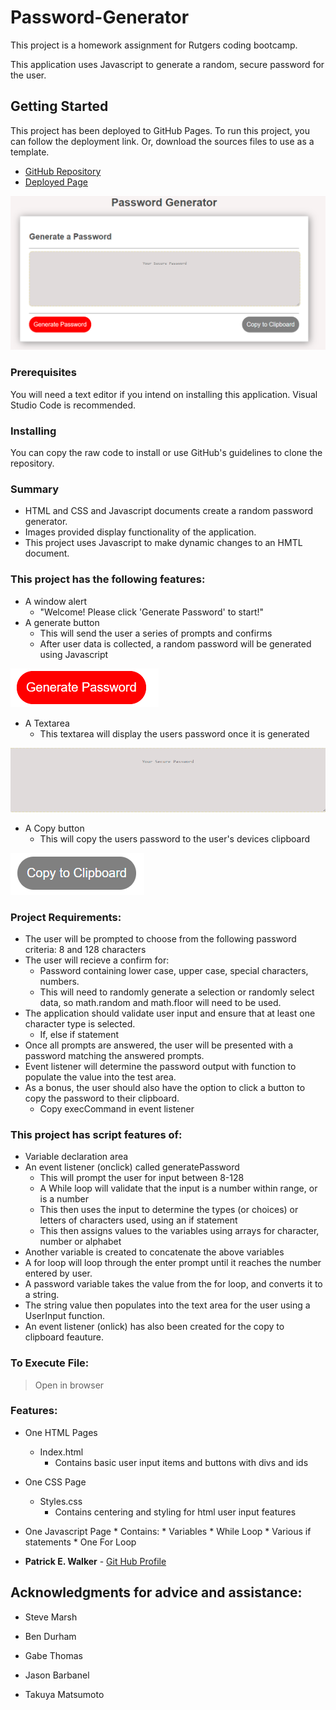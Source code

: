 # Password-Generator

This project is a homework assignment for Rutgers coding bootcamp. 

This application uses Javascript to generate a random, secure password for the user. 



## Getting Started

This project has been deployed to GitHub Pages. To run this project, you can follow the deployment link. Or, download the sources files to use as a template.

* [GitHub Repository](https://github.com/pat31477/Password-Generator)
* [Deployed Page](XXXXXXXXXXXXXXXXXXXXXXXXXXXXXXXXXXXXXXXXXXXXXXXXXXXXXXXXXXXXXXXXXXXXXX)




![Password-Generator Screen Shot](Assets/Images/ScreenShot1.png)

### Prerequisites
You will need a text editor if you intend on installing this application. Visual Studio Code is recommended.

### Installing

You can copy the raw code to install or use GitHub's guidelines to clone the repository. 

### Summary
* HTML and CSS and Javascript documents create a random password generator.
* Images provided display functionality of the application.
* This project uses Javascript to make dynamic changes to an HMTL document.

### This project has the following features:
* A window alert
    * "Welcome! Please click 'Generate Password' to start!"
* A generate button
    * This will send the user a series of prompts and confirms
    * After user data is collected, a random password will be generated using Javascript

![](Assets/Images/GenerateButton.png)

* A Textarea
    * This textarea will display the users password once it is generated

![](Assets/Images/TextArea.png)

* A Copy button 
    * This will copy the users password to the user's devices clipboard

![](Assets/Images/CopyToClip.png)

### Project Requirements: 
* The user will be prompted to choose from the following password criteria: 8 and 128 characters
* The user will recieve a confirm for: 
    * Password containing lower case, upper case, special characters, numbers.
    * This will need to randomly generate a selection or randomly select data, so math.random and math.floor will need to be used.     
* The application should validate user input and ensure that at least one character type is selected.
    * If, else if statement 
* Once all prompts are answered, the user will be presented with a password matching the answered prompts.
* Event listener will determine the password output with function to populate the value into the test area.
* As a bonus, the user should also have the option to click a button to copy the password to their clipboard.
    * Copy execCommand in event listener

### This project has script features of:
* Variable declaration area 
* An event listener (onclick) called generatePassword
    * This will prompt the user for input between 8-128
    * A While loop will validate that the input is a number within range, or is a number
    * This then uses the input to determine the types (or choices) or letters of characters used, using an if statement
    * This then assigns values to the variables using arrays for character, number or alphabet
* Another variable is created to concatenate the above variables
* A for loop will loop through the enter prompt until it reaches the number entered by user. 
* A password variable takes the value from the for loop, and converts it to a string. 
* The string value then populates into the text area for the user using a UserInput function.
* An event listener (onlick) has also been created for the copy to clipboard feauture. 


### To Execute File:
> Open in browser

### Features: 
* One HTML Pages
    * Index.html 
        * Contains basic user input items and buttons with divs and ids
* One CSS Page
    * Styles.css
        * Contains centering and styling for html user input features
* One Javascript Page
        * Contains: 
        * Variables
        * While Loop
        * Various if statements
        * One For Loop



* **Patrick E. Walker** - [Git Hub Profile](https://github.com/pat31477)

## Acknowledgments for advice and assistance:

* Steve Marsh

* Ben Durham

* Gabe Thomas

* Jason Barbanel

* Takuya Matsumoto


